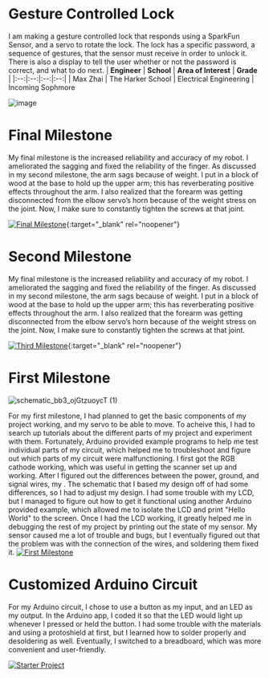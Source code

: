﻿# Gesture Controlled Lock
I am making a gesture controlled lock that responds using a SparkFun Sensor, and a servo to rotate the lock. The lock has a specific password, a sequence of gestures, that the sensor must receive in order to unlock it. There is also a display to tell the user whether or not the password is correct, and what to do next.
| **Engineer** | **School** | **Area of Interest** | **Grade** |
|:--:|:--:|:--:|:--:|
| Max Zhai | The Harker School | Electrical Engineering | Incoming Sophmore

![image](https://user-images.githubusercontent.com/42756575/174340184-5a8cc2b8-2c25-4434-9d1a-629f4991969f.png)
  
# Final Milestone
My final milestone is the increased reliability and accuracy of my robot. I ameliorated the sagging and fixed the reliability of the finger. As discussed in my second milestone, the arm sags because of weight. I put in a block of wood at the base to hold up the upper arm; this has reverberating positive effects throughout the arm. I also realized that the forearm was getting disconnected from the elbow servo’s horn because of the weight stress on the joint. Now, I make sure to constantly tighten the screws at that joint. 

[![Final Milestone](https://res.cloudinary.com/marcomontalbano/image/upload/v1612573869/video_to_markdown/images/youtube--F7M7imOVGug-c05b58ac6eb4c4700831b2b3070cd403.jpg )](https://www.youtube.com/watch?v=F7M7imOVGug&feature=emb_logo "Final Milestone"){:target="_blank" rel="noopener"}

# Second Milestone
My final milestone is the increased reliability and accuracy of my robot. I ameliorated the sagging and fixed the reliability of the finger. As discussed in my second milestone, the arm sags because of weight. I put in a block of wood at the base to hold up the upper arm; this has reverberating positive effects throughout the arm. I also realized that the forearm was getting disconnected from the elbow servo’s horn because of the weight stress on the joint. Now, I make sure to constantly tighten the screws at that joint.

[![Third Milestone](https://res.cloudinary.com/marcomontalbano/image/upload/v1612574014/video_to_markdown/images/youtube--y3VAmNlER5Y-c05b58ac6eb4c4700831b2b3070cd403.jpg)](https://www.youtube.com/watch?v=y3VAmNlER5Y&feature=emb_logo "Second Milestone"){:target="_blank" rel="noopener"}
# First Milestone

![schematic_bb3_ojGtzuoycT (1)](https://user-images.githubusercontent.com/42756575/176497015-6562542e-6ad9-4e5e-940f-f97f66ca3c78.png)


For my first milestone, I had planned to get the basic components of my project working, and my servo to be able to move. To acheive this, I had to search up tutorials about the different parts of my project and experiment with them. Fortunately, Arduino provided example programs to help me test individual parts of my circuit, which helped me to troubleshoot and figure out which parts of my circuit were malfunctioning. I first got the RGB cathode working, which was useful in getting the scanner set up and working. After I figured out the differences between the power, ground, and signal wires, my . The schematic that I based my design off of had some differences, so I had to adjust my design. I had some trouble with my LCD, but I managed to figure out how to get it functional using another Arduino provided example, which allowed me to isolate the LCD and print "Hello World" to the screen. Once I had the LCD working, it greatly helped me in debugging the rest of my project by printing out the state of my sensor. My sensor caused me a lot of trouble and bugs, but I eventually figured out that the problem was with the connection of the wires, and soldering them fixed it.
[![First Milestone](https://i3.ytimg.com/vi/gO-LkjuNxZQ/maxresdefault.jpg)]([https://www.youtube.com/watch?v=gO-LkjuNxZQ])
# Customized Arduino Circuit 

For my Arduino circuit, I chose to use a button as my input, and an LED as my output. In the Arduino app, I coded it so that the LED would light up whenever I pressed or held the button. I had some trouble with the materials and using a protoshield at first, but I learned how to solder properly and desoldering as well. Eventually, I switched to a breadboard, which was more convenient and user-friendly.

[![Starter Project](https://i3.ytimg.com/vi/mVaiWFbPJiM/maxresdefault.jpg)]([https://www.youtube.com/watch?v=mVaiWFbPJiM])
